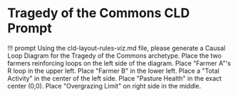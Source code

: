 # Tragedy of the Commons CLD Prompt

!!! prompt
    Using the cld-layout-rules-viz.md file, please generate a Causal Loop Diagram for the Tragedy of the Commons archetype.  Place the two farmers reinforcing loops on the left side of the diagram.  Place "Farmer A"'s R loop in the upper left.  Place "Farmer B" in the lower left.  Place a "Total Activity" in the center of the left side.  Place "Pasture Health" in the exact center (0,0).  Place "Overgrazing Limit" on right side in the middle.